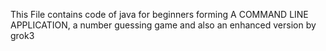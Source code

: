 This File contains code of java for beginners forming A COMMAND LINE APPLICATION, a number guessing game and also an enhanced version by grok3
